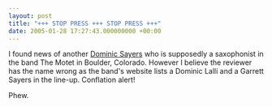```yaml
---
layout: post
title: "+++ STOP PRESS +++ STOP PRESS +++"
date: 2005-01-28 17:27:43.000000000 +00:00
---
```

I found news of another <a href="https://www.jazzreview.com/cdreview.cfm?ID=8354">Dominic Sayers</a> who is supposedly a saxophonist in the band The Motet in Boulder, Colorado. However I believe the reviewer has the name wrong as the band's website lists a Dominic Lalli and a Garrett Sayers in the line-up. Conflation alert!

Phew.
